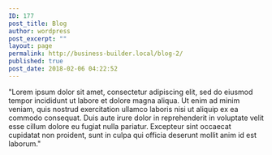 ```yaml
---
ID: 177
post_title: Blog
author: wordpress
post_excerpt: ""
layout: page
permalink: http://business-builder.local/blog-2/
published: true
post_date: 2018-02-06 04:22:52
---
```

"Lorem ipsum dolor sit amet, consectetur adipiscing elit, sed do eiusmod tempor incididunt ut labore et dolore magna aliqua. Ut enim ad minim veniam, quis nostrud exercitation ullamco laboris nisi ut aliquip ex ea commodo consequat. Duis aute irure dolor in reprehenderit in voluptate velit esse cillum dolore eu fugiat nulla pariatur. Excepteur sint occaecat cupidatat non proident, sunt in culpa qui officia deserunt mollit anim id est laborum."